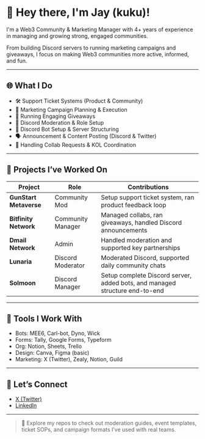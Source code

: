 # 👋 Hey there, I'm Jay (kuku)!

I'm a Web3 Community & Marketing Manager with 4+ years of experience in managing and growing strong, engaged communities.  

From building Discord servers to running marketing campaigns and giveaways, I focus on making Web3 communities more active, informed, and fun.

---

## 🌐 What I Do

- 🛠️ Support Ticket Systems (Product & Community)
- 📢 Marketing Campaign Planning & Execution
- 🎁 Running Engaging Giveaways
- 💬 Discord Moderation & Role Setup
- 🤖 Discord Bot Setup & Server Structuring
- 🗣️ Announcement & Content Posting (Discord & Twitter)
- 🤝 Handling Collab Requests & KOL Coordination

---

## 💼 Projects I’ve Worked On

| Project | Role | Contributions |
|--------|------|----------------|
| **GunStart Metaverse** | Community Mod | Setup support ticket system, ran product feedback loop |
| **Bitfinity Network** | Community Manager | Managed collabs, ran giveaways, handled Discord announcements |
| **Dmail Network** | Admin | Handled moderation and supported key partnerships |
| **Lunaria** | Discord Moderator | Moderated Discord, supported daily community chats |
| **Solmoon** | Discord Manager | Setup complete Discord server, added bots, and managed structure end-to-end |

---

## 🧰 Tools I Work With

- Bots: MEE6, Carl-bot, Dyno, Wick  
- Forms: Tally, Google Forms, Typeform  
- Org: Notion, Sheets, Trello  
- Design: Canva, Figma (basic)
- Marketing: X (Twitter), Zealy, Notion, Guild

---

## 🔗 Let’s Connect

- [X (Twitter)](https://x.com/kuku7343?s=21)
- [LinkedIn](https://www.linkedin.com/in/patel-jay-908a30151?utm_source=share&utm_campaign=share_via&utm_content=profile&utm_medium=ios_app)

---

> 📌 Explore my repos to check out moderation guides, event templates, ticket SOPs, and campaign formats I’ve used with real teams.
